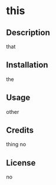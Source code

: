 # this

## Description
that

## Installation
the

## Usage
other


## Credits
thing no

## License
no